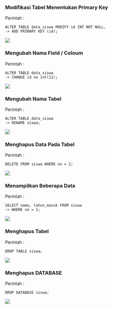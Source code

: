 ### Modifikasi Tabel Menentukan Primary Key
Perintah :
```
ALTER TABLE data_siswa MODIFY id INT NOT NULL, 
-> ADD PRIMARY KEY (id);
```
<img src="https://media.discordapp.net/attachments/868319460216434728/968016817492738118/InShot_20220425_120227133.jpg">

### Mengubah Nama Field / Coloum
Perintah :
```
ALTER TABLE data_siswa
-> CHANGE id no int(11);
```
<img src="https://media.discordapp.net/attachments/868319460216434728/968016817735999508/InShot_20220425_120318021.jpg">

### Mengubah Nama Tabel
Perintah :
```
ALTER TABLE data_siswa
-> RENAME siswa;
```
<img src="https://media.discordapp.net/attachments/868319460216434728/968016817958318124/InShot_20220425_120407536.jpg">

### Menghapus Data Pada Tabel
Perintah :
```
DELETE FROM siswa WHERE no = 2;
```
<img src="https://media.discordapp.net/attachments/868319460216434728/968016818553905263/InShot_20220425_120959993.jpg">

### Menampilkan Beberapa Data
Perintah :
```
SELECT nama, tahun_masuk FROM siswa
-> WHERE no = 1;
```
<img src="https://media.discordapp.net/attachments/868319460216434728/968016818906214430/InShot_20220425_121100833.jpg">

### Menghapus Tabel
Perintah :
```
DROP TABLE siswa;
```
<img src="https://media.discordapp.net/attachments/868319460216434728/968016819229184030/InShot_20220425_121125535.jpg">

### Menghapus DATABASE
Perintah :
```
DROP DATABASE siswa;
```
<img src="https://media.discordapp.net/attachments/868319460216434728/968016819229184030/InShot_20220425_121125535.jpg">
